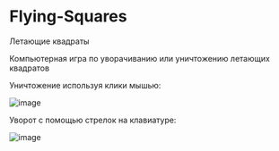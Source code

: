 # Flying-Squares
Летающие квадраты

Компьютерная игра по уворачиванию или уничтожению летающих квадратов

Уничтожение используя клики мышью:

![image](https://user-images.githubusercontent.com/110388383/182174952-9e56c9ae-0118-4836-8bf8-80a554fc23f8.png)

Уворот с помощью стрелок на клавиатуре:

![image](https://user-images.githubusercontent.com/110388383/182175126-9e3b5e9a-ce1e-442c-aa43-a386fb703776.png)


